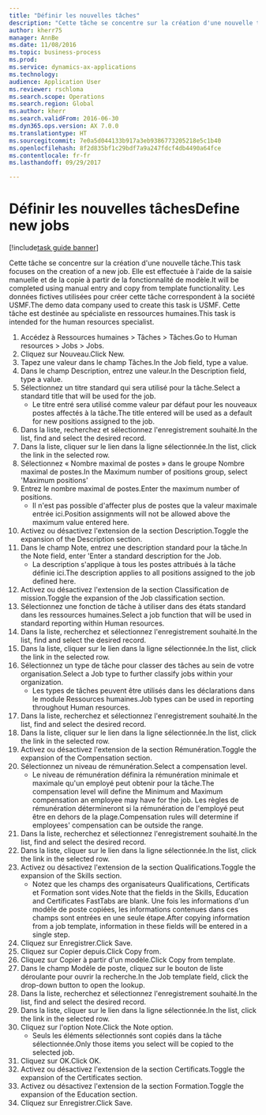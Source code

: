 ```yaml
--- 
title: "Définir les nouvelles tâches"
description: "Cette tâche se concentre sur la création d'une nouvelle tâche."
author: kherr75
manager: AnnBe
ms.date: 11/08/2016
ms.topic: business-process
ms.prod: 
ms.service: dynamics-ax-applications
ms.technology: 
audience: Application User
ms.reviewer: rschloma
ms.search.scope: Operations
ms.search.region: Global
ms.author: kherr
ms.search.validFrom: 2016-06-30
ms.dyn365.ops.version: AX 7.0.0
ms.translationtype: HT
ms.sourcegitcommit: 7e0a5d044133b917a3eb9386773205218e5c1b40
ms.openlocfilehash: 8f2d835bf1c29bdf7a9a247fdcf4db4490a64fce
ms.contentlocale: fr-fr
ms.lasthandoff: 09/29/2017

---
```

# <a name="define-new-jobs"></a><span data-ttu-id="fa276-103">Définir les nouvelles tâches</span><span class="sxs-lookup"><span data-stu-id="fa276-103">Define new jobs</span></span>

[!include[task guide banner](../../includes/task-guide-banner.md)]

<span data-ttu-id="fa276-104">Cette tâche se concentre sur la création d'une nouvelle tâche.</span><span class="sxs-lookup"><span data-stu-id="fa276-104">This task focuses on the creation of a new job.</span></span> <span data-ttu-id="fa276-105">Elle est effectuée à l'aide de la saisie manuelle et de la copie à partir de la fonctionnalité de modèle.</span><span class="sxs-lookup"><span data-stu-id="fa276-105">It will be completed using manual entry and copy from template functionality.</span></span> <span data-ttu-id="fa276-106">Les données fictives utilisées pour créer cette tâche correspondent à la société USMF.</span><span class="sxs-lookup"><span data-stu-id="fa276-106">The demo data company used to create this task is USMF.</span></span> <span data-ttu-id="fa276-107">Cette tâche est destinée au spécialiste en ressources humaines.</span><span class="sxs-lookup"><span data-stu-id="fa276-107">This task is intended for the human resources specialist.</span></span>

1. <span data-ttu-id="fa276-108">Accédez à Ressources humaines > Tâches > Tâches.</span><span class="sxs-lookup"><span data-stu-id="fa276-108">Go to Human resources > Jobs > Jobs.</span></span>
2. <span data-ttu-id="fa276-109">Cliquez sur Nouveau.</span><span class="sxs-lookup"><span data-stu-id="fa276-109">Click New.</span></span>
3. <span data-ttu-id="fa276-110">Tapez une valeur dans le champ Tâches.</span><span class="sxs-lookup"><span data-stu-id="fa276-110">In the Job field, type a value.</span></span>
4. <span data-ttu-id="fa276-111">Dans le champ Description, entrez une valeur.</span><span class="sxs-lookup"><span data-stu-id="fa276-111">In the Description field, type a value.</span></span>
5. <span data-ttu-id="fa276-112">Sélectionnez un titre standard qui sera utilisé pour la tâche.</span><span class="sxs-lookup"><span data-stu-id="fa276-112">Select a standard title that will be used for the job.</span></span> 
    * <span data-ttu-id="fa276-113">Le titre entré sera utilisé comme valeur par défaut pour les nouveaux postes affectés à la tâche.</span><span class="sxs-lookup"><span data-stu-id="fa276-113">The title entered will be used as a default for new positions assigned to the job.</span></span>  
6. <span data-ttu-id="fa276-114">Dans la liste, recherchez et sélectionnez l'enregistrement souhaité.</span><span class="sxs-lookup"><span data-stu-id="fa276-114">In the list, find and select the desired record.</span></span>
7. <span data-ttu-id="fa276-115">Dans la liste, cliquer sur le lien dans la ligne sélectionnée.</span><span class="sxs-lookup"><span data-stu-id="fa276-115">In the list, click the link in the selected row.</span></span>
8. <span data-ttu-id="fa276-116">Sélectionnez « Nombre maximal de postes » dans le groupe Nombre maximal de postes.</span><span class="sxs-lookup"><span data-stu-id="fa276-116">In the Maximum number of positions group, select 'Maximum positions'</span></span>
9. <span data-ttu-id="fa276-117">Entrez le nombre maximal de postes.</span><span class="sxs-lookup"><span data-stu-id="fa276-117">Enter the maximum number of positions.</span></span> 
    * <span data-ttu-id="fa276-118">Il n'est pas possible d'affecter plus de postes que la valeur maximale entrée ici.</span><span class="sxs-lookup"><span data-stu-id="fa276-118">Position assignments will not be allowed above the maximum value entered here.</span></span>  
10. <span data-ttu-id="fa276-119">Activez ou désactivez l'extension de la section Description.</span><span class="sxs-lookup"><span data-stu-id="fa276-119">Toggle the expansion of the Description section.</span></span>
11. <span data-ttu-id="fa276-120">Dans le champ Note, entrez une description standard pour la tâche.</span><span class="sxs-lookup"><span data-stu-id="fa276-120">In the Note field, enter 'Enter a standard description for the Job.</span></span>
    * <span data-ttu-id="fa276-121">La description s'applique à tous les postes attribués à la tâche définie ici.</span><span class="sxs-lookup"><span data-stu-id="fa276-121">The description applies to all positions assigned to the job defined here.</span></span>  
12. <span data-ttu-id="fa276-122">Activez ou désactivez l'extension de la section Classification de mission.</span><span class="sxs-lookup"><span data-stu-id="fa276-122">Toggle the expansion of the Job classification section.</span></span>
13. <span data-ttu-id="fa276-123">Sélectionnez une fonction de tâche à utiliser dans des états standard dans les ressources humaines.</span><span class="sxs-lookup"><span data-stu-id="fa276-123">Select a job function that will be used in standard reporting within Human resources.</span></span>
14. <span data-ttu-id="fa276-124">Dans la liste, recherchez et sélectionnez l'enregistrement souhaité.</span><span class="sxs-lookup"><span data-stu-id="fa276-124">In the list, find and select the desired record.</span></span>
15. <span data-ttu-id="fa276-125">Dans la liste, cliquer sur le lien dans la ligne sélectionnée.</span><span class="sxs-lookup"><span data-stu-id="fa276-125">In the list, click the link in the selected row.</span></span>
16. <span data-ttu-id="fa276-126">Sélectionnez un type de tâche pour classer des tâches au sein de votre organisation.</span><span class="sxs-lookup"><span data-stu-id="fa276-126">Select a Job type to further classify jobs within your organization.</span></span> 
    * <span data-ttu-id="fa276-127">Les types de tâches peuvent être utilisés dans les déclarations dans le module Ressources humaines.</span><span class="sxs-lookup"><span data-stu-id="fa276-127">Job types can be used in reporting throughout Human resources.</span></span>  
17. <span data-ttu-id="fa276-128">Dans la liste, recherchez et sélectionnez l'enregistrement souhaité.</span><span class="sxs-lookup"><span data-stu-id="fa276-128">In the list, find and select the desired record.</span></span>
18. <span data-ttu-id="fa276-129">Dans la liste, cliquer sur le lien dans la ligne sélectionnée.</span><span class="sxs-lookup"><span data-stu-id="fa276-129">In the list, click the link in the selected row.</span></span>
19. <span data-ttu-id="fa276-130">Activez ou désactivez l'extension de la section Rémunération.</span><span class="sxs-lookup"><span data-stu-id="fa276-130">Toggle the expansion of the Compensation section.</span></span>
20. <span data-ttu-id="fa276-131">Sélectionnez un niveau de rémunération.</span><span class="sxs-lookup"><span data-stu-id="fa276-131">Select a compensation level.</span></span>
    * <span data-ttu-id="fa276-132">Le niveau de rémunération définira la rémunération minimale et maximale qu'un employé peut obtenir pour la tâche.</span><span class="sxs-lookup"><span data-stu-id="fa276-132">The compensation level will define the Minimum and Maximum compensation an employee may have for the job.</span></span> <span data-ttu-id="fa276-133">Les règles de rémunération détermineront si la rémunération de l'employé peut être en dehors de la plage.</span><span class="sxs-lookup"><span data-stu-id="fa276-133">Compensation rules will determine if employees' compensation can be outside the range.</span></span>  
21. <span data-ttu-id="fa276-134">Dans la liste, recherchez et sélectionnez l'enregistrement souhaité.</span><span class="sxs-lookup"><span data-stu-id="fa276-134">In the list, find and select the desired record.</span></span>
22. <span data-ttu-id="fa276-135">Dans la liste, cliquer sur le lien dans la ligne sélectionnée.</span><span class="sxs-lookup"><span data-stu-id="fa276-135">In the list, click the link in the selected row.</span></span>
23. <span data-ttu-id="fa276-136">Activez ou désactivez l'extension de la section Qualifications.</span><span class="sxs-lookup"><span data-stu-id="fa276-136">Toggle the expansion of the Skills section.</span></span>
    * <span data-ttu-id="fa276-137">Notez que les champs des organisateurs Qualifications, Certificats et Formation sont vides.</span><span class="sxs-lookup"><span data-stu-id="fa276-137">Note that the fields in the Skills, Education and Certificates FastTabs are blank.</span></span> <span data-ttu-id="fa276-138">Une fois les informations d'un modèle de poste copiées, les informations contenues dans ces champs sont entrées en une seule étape.</span><span class="sxs-lookup"><span data-stu-id="fa276-138">After copying information from a job template, information in these fields will be entered in a single step.</span></span>   
24. <span data-ttu-id="fa276-139">Cliquez sur Enregistrer.</span><span class="sxs-lookup"><span data-stu-id="fa276-139">Click Save.</span></span>
25. <span data-ttu-id="fa276-140">Cliquez sur Copier depuis.</span><span class="sxs-lookup"><span data-stu-id="fa276-140">Click Copy from.</span></span>
26. <span data-ttu-id="fa276-141">Cliquez sur Copier à partir d'un modèle.</span><span class="sxs-lookup"><span data-stu-id="fa276-141">Click Copy from template.</span></span>
27. <span data-ttu-id="fa276-142">Dans le champ Modèle de poste, cliquez sur le bouton de liste déroulante pour ouvrir la recherche.</span><span class="sxs-lookup"><span data-stu-id="fa276-142">In the Job template field, click the drop-down button to open the lookup.</span></span>
28. <span data-ttu-id="fa276-143">Dans la liste, recherchez et sélectionnez l'enregistrement souhaité.</span><span class="sxs-lookup"><span data-stu-id="fa276-143">In the list, find and select the desired record.</span></span>
29. <span data-ttu-id="fa276-144">Dans la liste, cliquer sur le lien dans la ligne sélectionnée.</span><span class="sxs-lookup"><span data-stu-id="fa276-144">In the list, click the link in the selected row.</span></span>
30. <span data-ttu-id="fa276-145">Cliquez sur l'option Note.</span><span class="sxs-lookup"><span data-stu-id="fa276-145">Click the Note option.</span></span>
    * <span data-ttu-id="fa276-146">Seuls les éléments sélectionnés sont copiés dans la tâche sélectionnée.</span><span class="sxs-lookup"><span data-stu-id="fa276-146">Only those items you select will be copied to the selected job.</span></span>    
31. <span data-ttu-id="fa276-147">Cliquez sur OK.</span><span class="sxs-lookup"><span data-stu-id="fa276-147">Click OK.</span></span>
32. <span data-ttu-id="fa276-148">Activez ou désactivez l'extension de la section Certificats.</span><span class="sxs-lookup"><span data-stu-id="fa276-148">Toggle the expansion of the Certificates section.</span></span>
33. <span data-ttu-id="fa276-149">Activez ou désactivez l'extension de la section Formation.</span><span class="sxs-lookup"><span data-stu-id="fa276-149">Toggle the expansion of the Education section.</span></span>
34. <span data-ttu-id="fa276-150">Cliquez sur Enregistrer.</span><span class="sxs-lookup"><span data-stu-id="fa276-150">Click Save.</span></span>


